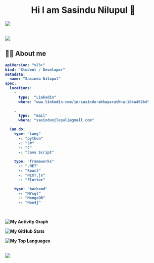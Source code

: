 ## <h1 align="center">Hi I am Sasindu Nilupul 👋</h1>

<a href="#"><img src="https://user-images.githubusercontent.com/73097560/115834477-dbab4500-a447-11eb-908a-139a6edaec5c.gif"></a>
<br>

<br>
<a href="#"><img src="https://user-images.githubusercontent.com/73097560/115834477-dbab4500-a447-11eb-908a-139a6edaec5c.gif"></a>
<br>

<b><h2>🙇‍♀️ About me</h2>

```yaml
apiVersion: "v23+"
kind: "Student / Developer"
metadata:
  name: "Sasindu Nilupul"
spec:
  locations:
    - 
      type:  "LinkedIn"
      where: "www.linkedin.com/in/sasindu-abhayarathna-104a492b4"
      
    - 
      type:  "mail"
      where: "sasindunilupul2@gmail.com"

  Can do: 
    type: "Lang"
      -: "python"
      -: "C#"
      -: "C"
      -: "Java Script"
    
    type: "frameworks"
      -: ".NET"
      -: "React"
      -: "NEXT.js"
      -: "Flutter"

    type: "backend"
      -: "MYsql"
      -: "MongoDB"
      -: "Neo4j"

```
<br>

<p align="center">

  ![My Activity Graph](https://github-readme-activity-graph.vercel.app/graph?username=sasindu26&theme=react-dark&hide_border=true)
  <br>

  ![My GitHub Stats](https://github-readme-stats.vercel.app/api?username=sasindu26&show_icons=true&theme=react-dark)
  <br>

  ![My Top Languages](https://github-readme-stats.vercel.app/api/top-langs/?username=sasindu26&layout=compact&theme=react-dark)
  
</p>
  
  <br>

  <a href="#">
    <img src="[https://github-readme-stats.vercel.app/api/top-langs/?username=sasindu26&layout=compact&theme=react-dark](https://github-readme-stats.vercel.app/api/top-langs/?username=sasindu26&layout=compact&theme=react-dark)" />
  </a>

</p>
